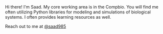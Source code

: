 Hi there!
I'm Saad. My core working area is in the Compbio. You will find me often utilizing Python
libraries for modeling and simulations of biological systems. I often provides learning
resources as well.

Reach out to me at [@saad985](https://www.linkedin.com/in/saad985/)
